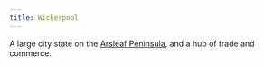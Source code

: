 ```yaml
---
title: Wickerpool
---
```

A large city state on the [Arsleaf Peninsula](index.md), and a hub of trade and commerce.